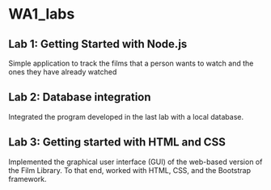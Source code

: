 # WA1_labs

## Lab 1: Getting Started with Node.js
Simple application to track the films that a person wants to watch and the ones they have already watched

## Lab 2: Database integration
Integrated the program developed in the last lab with a local database.

## Lab 3: Getting started with HTML and CSS
Implemented the graphical user interface (GUI) of the web-based version of the Film Library. To that end, worked with HTML, CSS, and the Bootstrap framework.